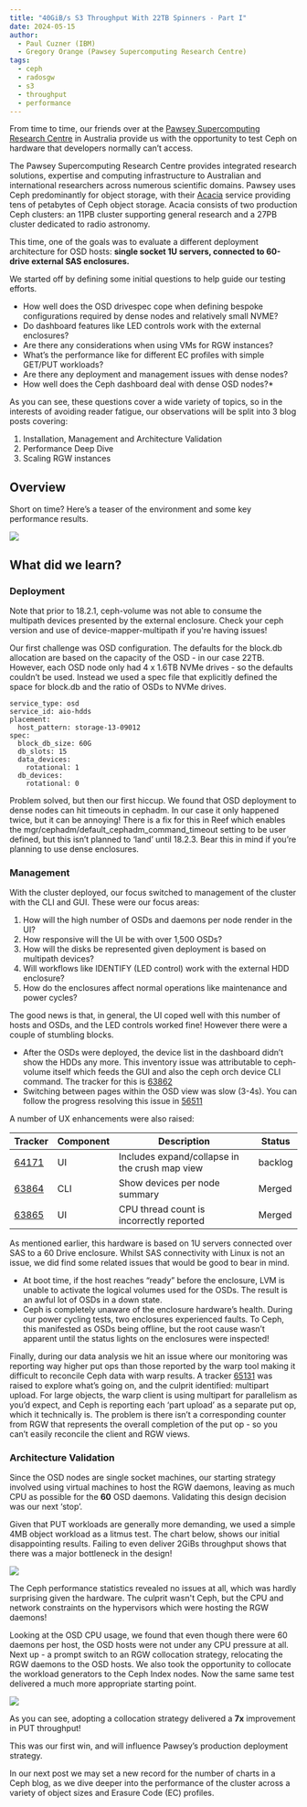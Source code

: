 ```yaml
---
title: "40GiB/s S3 Throughput With 22TB Spinners - Part I"
date: 2024-05-15
author:
  - Paul Cuzner (IBM)
  - Gregory Orange (Pawsey Supercomputing Research Centre)
tags:
  - ceph
  - radosgw
  - s3
  - throughput
  - performance
---
```


From time to time, our friends over at the [Pawsey Supercomputing Research Centre](https://pawsey.org.au/) in Australia provide us with the opportunity to test Ceph on hardware that developers normally can’t access.

The Pawsey Supercomputing Research Centre provides integrated research solutions, expertise and computing infrastructure to Australian and international researchers across numerous scientific domains. Pawsey uses Ceph predominantly for object storage, with their [Acacia](https://pawsey.org.au/systems/acacia/) service providing tens of petabytes of Ceph object storage. Acacia consists of two production Ceph clusters: an 11PB cluster supporting general research and a 27PB cluster dedicated to radio astronomy.

This time, one of the goals was to evaluate a different deployment architecture for OSD hosts: **single socket 1U servers, connected to 60-drive external SAS enclosures.**

We started off by defining some initial questions to help guide our testing efforts.

- How well does the OSD drivespec cope when defining bespoke configurations required by dense nodes and relatively small NVME?
- Do dashboard features like LED controls work with the external enclosures?
- Are there any considerations when using VMs for RGW instances?
- What’s the performance like for different EC profiles with simple GET/PUT workloads?
- Are there any deployment and management issues with dense nodes?
- How well does the Ceph dashboard deal with dense OSD nodes?\*

As you can see, these questions cover a wide variety of topics, so in the interests of avoiding reader fatigue, our observations will be split into 3 blog posts covering:

1. Installation, Management and Architecture Validation
2. Performance Deep Dive
3. Scaling RGW instances

## Overview

Short on time? Here’s a teaser of the environment and some key performance results.

![](images/overview.png)

## What did we learn?

### Deployment

Note that prior to 18.2.1, ceph-volume was not able to consume the multipath devices presented by the external enclosure. Check your ceph version and use of device-mapper-multipath if you're having issues!

Our first challenge was OSD configuration. The defaults for the block.db allocation are based on the capacity of the OSD - in our case 22TB. However, each OSD node only had 4 x 1.6TB NVMe drives - so the defaults couldn’t be used. Instead we used a spec file that explicitly defined the space for block.db and the ratio of OSDs to NVMe drives.

```
service_type: osd
service_id: aio-hdds
placement:
  host_pattern: storage-13-09012
spec:
  block_db_size: 60G
  db_slots: 15
  data_devices:
    rotational: 1
  db_devices:
    rotational: 0

```

Problem solved, but then our first hiccup. We found that OSD deployment to dense nodes can hit timeouts in cephadm. In our case it only happened twice, but it can be annoying! There is a fix for this in Reef which enables the mgr/cephadm/default_cephadm_command_timeout setting to be user defined, but this isn’t planned to ‘land’ until 18.2.3. Bear this in mind if you’re planning to use dense enclosures.

### Management

With the cluster deployed, our focus switched to management of the cluster with the CLI and GUI. These were our focus areas:

1. How will the high number of OSDs and daemons per node render in the UI?
2. How responsive will the UI be with over 1,500 OSDs?
3. How will the disks be represented given deployment is based on multipath devices?
4. Will workflows like IDENTIFY (LED control) work with the external HDD enclosure?
5. How do the enclosures affect normal operations like maintenance and power cycles?

The good news is that, in general, the UI coped well with this number of hosts and OSDs, and the LED controls worked fine! However there were a couple of stumbling blocks.

- After the OSDs were deployed, the device list in the dashboard didn’t show the HDDs any more. This inventory issue was attributable to ceph-volume itself which feeds the GUI and also the ceph orch device CLI command. The tracker for this is [63862](https://tracker.ceph.com/issues/63862)
- Switching between pages within the OSD view was slow (3-4s). You can follow the progress resolving this issue in [56511](https://tracker.ceph.com/issues/56511)

A number of UX enhancements were also raised:

| Tracker                                        | Component | Description                                    | Status  |
| ---------------------------------------------- | --------- | ---------------------------------------------- | ------- |
| [64171](https://tracker.ceph.com/issues/64171) | UI        | Includes expand/collapse in the crush map view | backlog |
| [63864](https://tracker.ceph.com/issues/63864) | CLI       | Show devices per node summary                  | Merged  |
| [63865](https://tracker.ceph.com/issues/63865) | UI        | CPU thread count is incorrectly reported       | Merged  |

As mentioned earlier, this hardware is based on 1U servers connected over SAS to a 60 Drive enclosure. Whilst SAS connectivity with Linux is not an issue, we did find some related issues that would be good to bear in mind.

- At boot time, if the host reaches “ready” before the enclosure, LVM is unable to activate the logical volumes used for the OSDs. The result is an awful lot of OSDs in a down state.
- Ceph is completely unaware of the enclosure hardware’s health. During our power cycling tests, two enclosures experienced faults. To Ceph, this manifested as OSDs being offline, but the root cause wasn’t apparent until the status lights on the enclosures were inspected!

Finally, during our data analysis we hit an issue where our monitoring was reporting way higher put ops than those reported by the warp tool making it difficult to reconcile Ceph data with warp results. A tracker [65131](https://tracker.ceph.com/issues/65131) was raised to explore what’s going on, and the culprit identified: multipart upload. For large objects, the warp client is using multipart for parallelism as you’d expect, and Ceph is reporting each ‘part upload’ as a separate put op, which it technically is. The problem is there isn’t a corresponding counter from RGW that represents the overall completion of the put op - so you can’t easily reconcile the client and RGW views.

### Architecture Validation

Since the OSD nodes are single socket machines, our starting strategy involved using virtual machines to host the RGW daemons, leaving as much CPU as possible for the **60** OSD daemons. Validating this design decision was our next ‘stop’.

Given that PUT workloads are generally more demanding, we used a simple 4MB object workload as a litmus test. The chart below, shows our initial disappointing results. Failing to even deliver 2GiBs throughput shows that there was a major bottleneck in the design!

![](images/4MB-PUT-with-RGW-on-VMs.png)

The Ceph performance statistics revealed no issues at all, which was hardly surprising given the hardware. The culprit wasn't Ceph, but the CPU and network constraints on the hypervisors which were hosting the RGW daemons!

Looking at the OSD CPU usage, we found that even though there were 60 daemons per host, the OSD hosts were not under any CPU pressure at all. Next up - a prompt switch to an RGW collocation strategy, relocating the RGW daemons to the OSD hosts. We also took the opportunity to collocate the workload generators to the Ceph Index nodes. Now the same same test delivered a much more appropriate starting point.

![](images/initial-4mb-put.png)

As you can see, adopting a collocation strategy delivered a **7x** improvement in PUT throughput!

This was our first win, and will influence Pawsey’s production deployment strategy.

In our next post we may set a new record for the number of charts in a Ceph blog, as we dive deeper into the performance of the cluster across a variety of object sizes and Erasure Code (EC) profiles.
